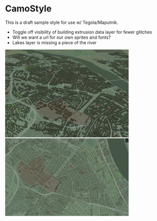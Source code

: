 # CamoStyle
This is a draft sample style for use w/ Tegola/Maputnik.

- Toggle off visibility of building extrusion data layer for fewer glitches
- Will we want a url for our own sprites and fonts?
- Lakes layer is missing a piece of the river

<img width="400" src="Screenshot1.JPG" />

<img width="400" src="Screenshot2.JPG" />
